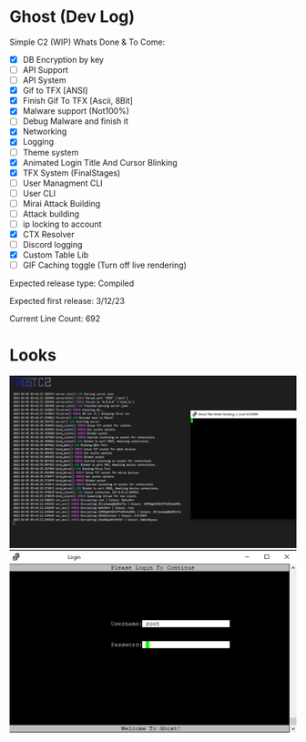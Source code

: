 # Ghost (Dev Log)
Simple C2 (WIP)
Whats Done & To Come:
- [x] DB Encryption by key
- [ ] API Support
- [ ] API System
- [x] Gif to TFX [ANSI]
- [x] Finish Gif To TFX [Ascii, 8Bit]
- [x] Malware support (Not100%)
- [ ] Debug Malware and finish it
- [x] Networking
- [x] Logging
- [ ] Theme system
- [x] Animated Login Title And Cursor Blinking
- [x] TFX System (FinalStages)
- [ ] User Managment CLI
- [ ] User CLI
- [ ] Mirai Attack Building
- [ ] Attack building
- [ ] ip locking to account
- [x] CTX Resolver
- [ ] Discord logging
- [x] Custom Table Lib
- [ ] GIF Caching toggle (Turn off live rendering)

Expected release type: Compiled

Expected first release: 3/12/23

Current Line Count: 692 
# Looks
![DevImage](https://raw.githubusercontent.com/N0B0DY7198/Ghost/main/indev.PNG)
![DevImage2](https://raw.githubusercontent.com/N0B0DY7198/Ghost/main/best_login.png)

